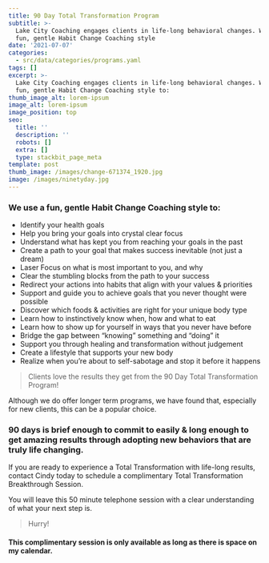 ```yaml
---
title: 90 Day Total Transformation Program
subtitle: >-
  Lake City Coaching engages clients in life-long behavioral changes. We use a
  fun, gentle Habit Change Coaching style
date: '2021-07-07'
categories:
  - src/data/categories/programs.yaml
tags: []
excerpt: >-
  Lake City Coaching engages clients in life-long behavioral changes. We use a
  fun, gentle Habit Change Coaching style to:
thumb_image_alt: lorem-ipsum
image_alt: lorem-ipsum
image_position: top
seo:
  title: ''
  description: ''
  robots: []
  extra: []
  type: stackbit_page_meta
template: post
thumb_image: /images/change-671374_1920.jpg
image: /images/ninetyday.jpg
---
```

### We use a fun, gentle Habit Change Coaching style to:

*   Identify your health goals
*   Help you bring your goals into crystal clear focus
*   Understand what has kept you from reaching your goals in the past
*   Create a path to your goal that makes success inevitable (not just a dream)
*   Laser Focus on what is most important to you, and why
*   Clear the stumbling blocks from the path to your success
*   Redirect your actions into habits that align with your values & priorities
*   Support and guide you to achieve goals that you never thought were possible
*   Discover which foods & activities are right for your unique body type
*   Learn how to instinctively know when, how and what to eat
*   Learn how to show up for yourself in ways that you never have before
*   Bridge the gap between “knowing” something and “doing” it
*   Support you through healing and transformation without judgement
*   Create a lifestyle that supports your new body
*   Realize when you’re about to self-sabotage and stop it before it happens

> Clients love the results they get from the 90 Day Total Transformation Program!

Although we do offer longer term programs, we have found that, especially for new clients, this can be a popular choice.

### 90 days is brief enough to commit to easily & long enough to get amazing results through adopting&#xA;new behaviors that are truly life changing.

If you are ready to experience a Total Transformation with life-long results, contact Cindy today to schedule a complimentary Total Transformation Breakthrough Session.

You will leave this 50 minute telephone session with a clear understanding of
what your next step is. 

> Hurry! 

#### This complimentary session is only available as&#xA;long as there is space on my calendar.
